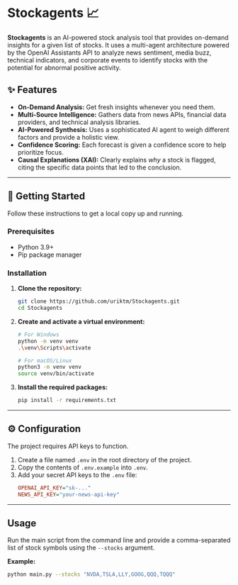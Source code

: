 # Stockagents 📈

**Stockagents** is an AI-powered stock analysis tool that provides on-demand insights for a given list of stocks. It uses a multi-agent architecture powered by the OpenAI Assistants API to analyze news sentiment, media buzz, technical indicators, and corporate events to identify stocks with the potential for abnormal positive activity.

## ✨ Features

- **On-Demand Analysis:** Get fresh insights whenever you need them.
- **Multi-Source Intelligence:** Gathers data from news APIs, financial data providers, and technical analysis libraries.
- **AI-Powered Synthesis:** Uses a sophisticated AI agent to weigh different factors and provide a holistic view.
- **Confidence Scoring:** Each forecast is given a confidence score to help prioritize focus.
- **Causal Explanations (XAI):** Clearly explains *why* a stock is flagged, citing the specific data points that led to the conclusion.

---

## 🚀 Getting Started

Follow these instructions to get a local copy up and running.

### Prerequisites

- Python 3.9+
- Pip package manager

### Installation

1.  **Clone the repository:**
    ```sh
    git clone https://github.com/uriktm/Stockagents.git
    cd Stockagents
    ```

2.  **Create and activate a virtual environment:**
    ```sh
    # For Windows
    python -m venv venv
    .\venv\Scripts\activate

    # For macOS/Linux
    python3 -m venv venv
    source venv/bin/activate
    ```

3.  **Install the required packages:**
    ```sh
    pip install -r requirements.txt
    ```

---

## ⚙️ Configuration

The project requires API keys to function.

1.  Create a file named `.env` in the root directory of the project.
2.  Copy the contents of `.env.example` into `.env`.
3.  Add your secret API keys to the `.env` file:
    ```ini
    OPENAI_API_KEY="sk-..."
    NEWS_API_KEY="your-news-api-key"
    ```

---

## Usage

Run the main script from the command line and provide a comma-separated list of stock symbols using the `--stocks` argument.

**Example:**
```sh
python main.py --stocks "NVDA,TSLA,LLY,GOOG,QQQ,TQQQ"
